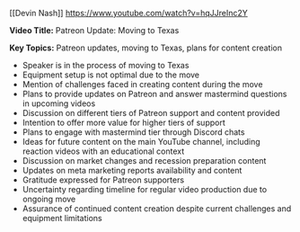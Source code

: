 [[Devin Nash]]
https://www.youtube.com/watch?v=hqJJreInc2Y

**Video Title:** Patreon Update: Moving to Texas

**Key Topics:** Patreon updates, moving to Texas, plans for content creation
- Speaker is in the process of moving to Texas
- Equipment setup is not optimal due to the move
- Mention of challenges faced in creating content during the move
- Plans to provide updates on Patreon and answer mastermind questions in upcoming videos
- Discussion on different tiers of Patreon support and content provided
- Intention to offer more value for higher tiers of support
- Plans to engage with mastermind tier through Discord chats
- Ideas for future content on the main YouTube channel, including reaction videos with an educational context
- Discussion on market changes and recession preparation content
- Updates on meta marketing reports availability and content
- Gratitude expressed for Patreon supporters
- Uncertainty regarding timeline for regular video production due to ongoing move
- Assurance of continued content creation despite current challenges and equipment limitations
